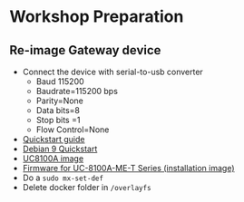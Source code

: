 # Workshop Preparation

## Re-image Gateway device

* Connect the device with serial-to-usb converter
  * Baud 115200
  * Baudrate=115200 bps
  * Parity=None
  * Data bits=8
  * Stop bits =1
  * Flow Control=None
* [Quickstart guide](https://www.moxa.com/Moxa/media/PDIM/S100000603/moxa-uc-8100a-me-t-series-qig-v1.0.pdf)
* [Debian 9 Quickstart](https://www.moxa.com/Moxa/media/PDIM/S100000603/moxa-arm-based-computer-linux-user-manual-for-debian-9-manual-v4.1.pdf)
* [UC8100A image](https://www.moxa.com/en/support/search?psid=95158)
* [Firmware for UC-8100A-ME-T Series (installation image)](https://www.moxa.com/Moxa/media/PDIM/S100000603/moxa-uc-8100a-me-t-series-installation-image-firmware-v1.3.zip)
* Do a `sudo mx-set-def`
* Delete docker folder in `/overlayfs`
